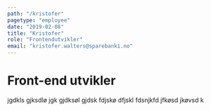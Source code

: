 ```yaml
---
path: "/kristofer"
pagetype: "employee"
date: "2019-02-08"
title: "Kristofer"
role: "Frontendutvikler"
email: "kristofer.walters@sparebank1.no"
---
```


# Front-end utvikler

jgdkls gjksdlø jgk gjdksøl gjdsk fdjskø dfjskl fdsnjkfd jfkøsd jkøvsd k

